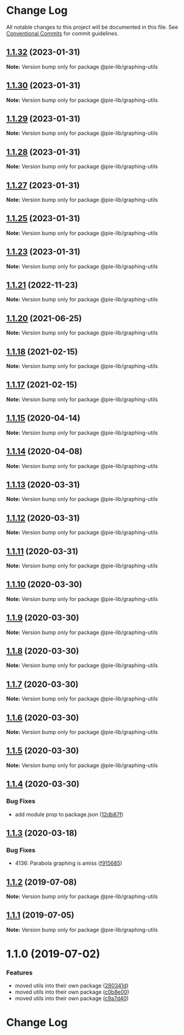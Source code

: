 # Change Log

All notable changes to this project will be documented in this file.
See [Conventional Commits](https://conventionalcommits.org) for commit guidelines.

## [1.1.32](https://github.com/pie-framework/pie-lib/compare/@pie-lib/graphing-utils@1.1.30...@pie-lib/graphing-utils@1.1.32) (2023-01-31)

**Note:** Version bump only for package @pie-lib/graphing-utils





## [1.1.30](https://github.com/pie-framework/pie-lib/compare/@pie-lib/graphing-utils@1.1.29...@pie-lib/graphing-utils@1.1.30) (2023-01-31)

**Note:** Version bump only for package @pie-lib/graphing-utils





## [1.1.29](https://github.com/pie-framework/pie-lib/compare/@pie-lib/graphing-utils@1.1.28...@pie-lib/graphing-utils@1.1.29) (2023-01-31)

**Note:** Version bump only for package @pie-lib/graphing-utils





## [1.1.28](https://github.com/pie-framework/pie-lib/compare/@pie-lib/graphing-utils@1.1.27...@pie-lib/graphing-utils@1.1.28) (2023-01-31)

**Note:** Version bump only for package @pie-lib/graphing-utils





## [1.1.27](https://github.com/pie-framework/pie-lib/compare/@pie-lib/graphing-utils@1.1.25...@pie-lib/graphing-utils@1.1.27) (2023-01-31)

**Note:** Version bump only for package @pie-lib/graphing-utils





## [1.1.25](https://github.com/pie-framework/pie-lib/compare/@pie-lib/graphing-utils@1.1.23...@pie-lib/graphing-utils@1.1.25) (2023-01-31)

**Note:** Version bump only for package @pie-lib/graphing-utils





## [1.1.23](https://github.com/pie-framework/pie-lib/compare/@pie-lib/graphing-utils@1.1.21...@pie-lib/graphing-utils@1.1.23) (2023-01-31)

**Note:** Version bump only for package @pie-lib/graphing-utils





## [1.1.21](https://github.com/pie-framework/pie-lib/compare/@pie-lib/graphing-utils@1.1.20...@pie-lib/graphing-utils@1.1.21) (2022-11-23)

**Note:** Version bump only for package @pie-lib/graphing-utils





## [1.1.20](https://github.com/pie-framework/pie-lib/compare/@pie-lib/graphing-utils@1.1.18...@pie-lib/graphing-utils@1.1.20) (2021-06-25)

**Note:** Version bump only for package @pie-lib/graphing-utils

## [1.1.18](https://github.com/pie-framework/pie-lib/compare/@pie-lib/graphing-utils@1.1.17...@pie-lib/graphing-utils@1.1.18) (2021-02-15)

**Note:** Version bump only for package @pie-lib/graphing-utils

## [1.1.17](https://github.com/pie-framework/pie-lib/compare/@pie-lib/graphing-utils@1.1.15...@pie-lib/graphing-utils@1.1.17) (2021-02-15)

**Note:** Version bump only for package @pie-lib/graphing-utils

## [1.1.15](https://github.com/pie-framework/pie-lib/compare/@pie-lib/graphing-utils@1.1.14...@pie-lib/graphing-utils@1.1.15) (2020-04-14)

**Note:** Version bump only for package @pie-lib/graphing-utils

## [1.1.14](https://github.com/pie-framework/pie-lib/compare/@pie-lib/graphing-utils@1.1.13...@pie-lib/graphing-utils@1.1.14) (2020-04-08)

**Note:** Version bump only for package @pie-lib/graphing-utils

## [1.1.13](https://github.com/pie-framework/pie-lib/compare/@pie-lib/graphing-utils@1.1.12...@pie-lib/graphing-utils@1.1.13) (2020-03-31)

**Note:** Version bump only for package @pie-lib/graphing-utils

## [1.1.12](https://github.com/pie-framework/pie-lib/compare/@pie-lib/graphing-utils@1.1.11...@pie-lib/graphing-utils@1.1.12) (2020-03-31)

**Note:** Version bump only for package @pie-lib/graphing-utils

## [1.1.11](https://github.com/pie-framework/pie-lib/compare/@pie-lib/graphing-utils@1.1.10...@pie-lib/graphing-utils@1.1.11) (2020-03-31)

**Note:** Version bump only for package @pie-lib/graphing-utils

## [1.1.10](https://github.com/pie-framework/pie-lib/compare/@pie-lib/graphing-utils@1.1.9...@pie-lib/graphing-utils@1.1.10) (2020-03-30)

**Note:** Version bump only for package @pie-lib/graphing-utils

## [1.1.9](https://github.com/pie-framework/pie-lib/compare/@pie-lib/graphing-utils@1.1.8...@pie-lib/graphing-utils@1.1.9) (2020-03-30)

**Note:** Version bump only for package @pie-lib/graphing-utils

## [1.1.8](https://github.com/pie-framework/pie-lib/compare/@pie-lib/graphing-utils@1.1.7...@pie-lib/graphing-utils@1.1.8) (2020-03-30)

**Note:** Version bump only for package @pie-lib/graphing-utils

## [1.1.7](https://github.com/pie-framework/pie-lib/compare/@pie-lib/graphing-utils@1.1.6...@pie-lib/graphing-utils@1.1.7) (2020-03-30)

**Note:** Version bump only for package @pie-lib/graphing-utils

## [1.1.6](https://github.com/pie-framework/pie-lib/compare/@pie-lib/graphing-utils@1.1.5...@pie-lib/graphing-utils@1.1.6) (2020-03-30)

**Note:** Version bump only for package @pie-lib/graphing-utils

## [1.1.5](https://github.com/pie-framework/pie-lib/compare/@pie-lib/graphing-utils@1.1.4...@pie-lib/graphing-utils@1.1.5) (2020-03-30)

**Note:** Version bump only for package @pie-lib/graphing-utils

## [1.1.4](https://github.com/pie-framework/pie-lib/compare/@pie-lib/graphing-utils@1.1.3...@pie-lib/graphing-utils@1.1.4) (2020-03-30)

### Bug Fixes

- add module prop to package.json ([12db87f](https://github.com/pie-framework/pie-lib/commit/12db87f))

## [1.1.3](https://github.com/pie-framework/pie-lib/compare/@pie-lib/graphing-utils@1.1.2...@pie-lib/graphing-utils@1.1.3) (2020-03-18)

### Bug Fixes

- 4136: Parabola graphing is amiss ([f915685](https://github.com/pie-framework/pie-lib/commit/f915685))

## [1.1.2](https://github.com/pie-framework/pie-lib/compare/@pie-lib/graphing-utils@1.1.1...@pie-lib/graphing-utils@1.1.2) (2019-07-08)

**Note:** Version bump only for package @pie-lib/graphing-utils

## [1.1.1](https://github.com/pie-framework/pie-lib/compare/@pie-lib/graphing-utils@1.1.0...@pie-lib/graphing-utils@1.1.1) (2019-07-05)

**Note:** Version bump only for package @pie-lib/graphing-utils

# 1.1.0 (2019-07-02)

### Features

- moved utils into their own package ([280341d](https://github.com/pie-framework/pie-lib/commit/280341d))
- moved utils into their own package ([c0b8e00](https://github.com/pie-framework/pie-lib/commit/c0b8e00))
- moved utils into their own package ([c9a7d40](https://github.com/pie-framework/pie-lib/commit/c9a7d40))

# Change Log
